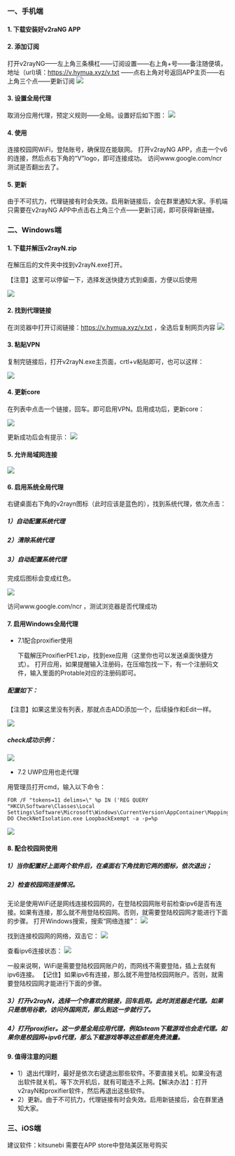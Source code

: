 ### 一、手机端
#### 1. 下载安装好v2raNG APP
 
 
#### 2. 添加订阅
打开v2rayNG——左上角三条横杠——订阅设置——右上角+号——备注随便填，地址（url)填：https://v.hymua.xyz/v.txt  ——点右上角对号返回APP主页——右上角三个点——更新订阅
![](https://s1.328888.xyz/2022/08/09/4E4r7.png)

 
#### 3. 设置全局代理
取消分应用代理，预定义规则——全局。设置好后如下图：
![](https://s1.328888.xyz/2022/08/09/4Eh5E.png)
 
 
#### 4. 使用
连接校园网WiFi，登陆账号，确保现在能联网。
打开v2rayNG APP，点击一个v6的连接，然后点右下角的“V”logo，即可连接成功。
访问www.google.com/ncr 测试是否翻出去了。
 
 
#### 5. 更新
由于不可抗力，代理链接有时会失效。启用新链接后，会在群里通知大家。手机端只需要在v2rayNG APP中点击右上角三个点——更新订阅，即可获得新链接。
 
 

### 二、Windows端
#### 1. 下载并解压v2rayN.zip
在解压后的文件夹中找到v2rayN.exe打开。

【注意】这里可以停留一下，选择发送快捷方式到桌面，方便以后使用
 
![](https://s2.loli.net/2022/08/09/7tPzIyoXiJDnUuL.jpg)
 
 
#### 2. 找到代理链接
在浏览器中打开订阅链接：https://v.hymua.xyz/v.txt ，全选后复制网页内容
![](https://s2.loli.net/2022/08/09/rcIhSQ4zNb1sKUW.jpg)

#### 3. 粘贴VPN
复制完链接后，打开v2rayN.exe主页面，crtl+v粘贴即可，也可以这样：
 
![](https://s2.loli.net/2022/08/09/R18y3emci67aGrt.jpg)

#### 4. 更新core
在列表中点击一个链接，回车。即可启用VPN。启用成功后，更新core：
 
![](https://s2.loli.net/2022/08/09/E7BuqiGb29HNTJV.jpg)

更新成功后会有提示：
![](https://s2.loli.net/2022/08/09/tOLvyPaUbr7eXs6.jpg)
 
#### 5. 允许局域网连接
![](https://s2.loli.net/2022/08/09/HrQ8yM4XPGZUeon.jpg)

#### 6. 启用系统全局代理
右键桌面右下角的v2rayn图标（此时应该是蓝色的），找到系统代理，依次点击：
##### 1）自动配置系统代理
##### 2）清除系统代理
##### 3）自动配置系统代理
完成后图标会变成红色。
 
![](https://s2.loli.net/2022/08/09/W3fQxkqabtDd4Hc.jpg)
 
 
访问www.google.com/ncr ，测试浏览器是否代理成功
 
 
#### 7. 启用Windows全局代理
- 7.1配合proxifier使用
  
  下载解压ProxifierPE1.zip，找到exe应用（这里你也可以发送桌面快捷方式）。
打开应用，如果提醒输入注册码，在压缩包找一下，有一个注册码文件，输入里面的Protable对应的注册码即可。
 
##### 配置如下：
【注意】如果这里没有列表，那就点击ADD添加一个，后续操作和Edit一样。
 
![](https://s2.loli.net/2022/08/09/JSouGQM3UB2tcLv.jpg)
 
##### check成功示例：
![](https://s2.loli.net/2022/08/09/F97QHWk5bujolEz.jpg)

- 7.2 UWP应用也走代理

用管理员打开cmd，输入以下命令：
```
FOR /F "tokens=11 delims=\" %p IN ('REG QUERY "HKCU\Software\Classes\Local Settings\Software\Microsoft\Windows\CurrentVersion\AppContainer\Mappings"') DO CheckNetIsolation.exe LoopbackExempt -a -p=%p
```
 
![](https://s2.loli.net/2022/08/26/ljfTZYoBc86Knmx.jpg)

#### 8. 配合校园网使用
##### 1）当你配置好上面两个软件后，在桌面右下角找到它两的图标，依次退出；
##### 2）检查校园网连接情况。
 无论是使用WiFi还是网线连接校园网的，在登陆校园网账号前检查ipv6是否有连接。如果有连接，那么就不用登陆校园网。否则，就需要登陆校园网才能进行下面的步骤。
 打开Windows搜索，搜索“网络连接”：
![](https://s2.loli.net/2022/08/09/atUH29CxYrhuEAv.jpg)
 
找到连接校园网的网络，双击它：
![](https://s2.loli.net/2022/08/09/Ae5aMHIyzuWL6qV.jpg)
 
查看ipv6连接状态：
![](https://s2.loli.net/2022/08/09/K3rA1eqBNDx4W6R.jpg)
 
一般来说啊，WiFi是需要登陆校园网账户的，而网线不需要登陆，插上去就有ipv6连接。
【记住】如果ipv6有连接，那么就不用登陆校园网账户。否则，就需要登陆校园网才能进行下面的步骤。
 
##### 3）打开v2rayN，选择一个你喜欢的链接，回车启用。此时浏览器走代理。如果只是想用谷歌，访问外国网页，那么到这一步就行了。
##### 4）打开proxifier。这一步是全局应用代理，例如steam下载游戏也会走代理。如果你是校园网+ipv6代理，那么下载游戏等等这些都是免费流量。

#### 9. 值得注意的问题
- 1）退出代理时，最好是依次右键退出那些软件。不要直接关机。如果没有退出软件就关机，等下次开机后，就有可能连不上网。【解决办法】：打开v2rayN和proxifier软件，然后再退出这些软件。
- 2）更新。由于不可抗力，代理链接有时会失效。启用新链接后，会在群里通知大家。


### 三、iOS端
建议软件：kitsunebi
需要在APP store中登陆美区账号购买


